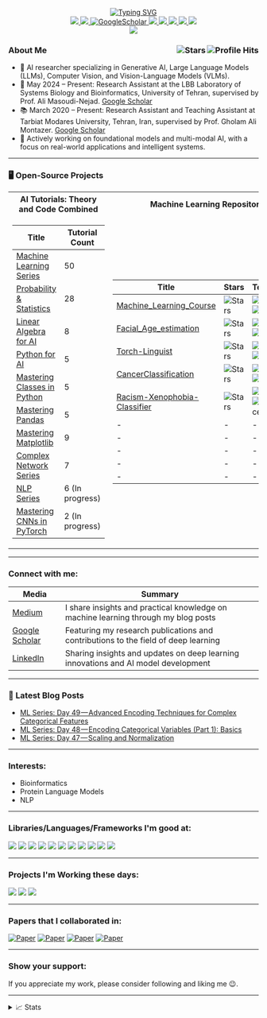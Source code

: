 <p align="center">
<a href="https://github.com/ebimsv">
    <img src="https://readme-typing-svg.demolab.com?font=Georgia&size=18&duration=2000&pause=100&multiline=true&width=500&height=100&lines=Ebrahim+Mousavi;Researcher+%7C+ML+Engineer;Generative AI+%7C+Computer+Vision+%7C+NLP+%7C+LLMs" alt="Typing SVG"/>
</a> 
  
<br/>

<a href="https://www.linkedin.com/in/ebimsv/" target="_blank">
    <img src="https://img.shields.io/badge/-Linkedin-blue?style=flat-square&logo=linkedin">
</a>
<a href="https://github.com/Ebimsv/ebimsv.github.io/blob/main/files/CV_Mousavi_PhD.pdf" target="_blank">
    <img src="https://img.shields.io/badge/PDF-CV-red?style=flat-square&logo=adobe">
</a>  
<a href='https://scholar.google.co.uk/citations?hl=en&user=1pfrUbQAAAAJ' target="_blank">
    <img alt='GoogleScholar' src='https://img.shields.io/badge/Scholar-100000?style=flat&logo=GoogleScholar&logoColor=white&&color=0181FF'>
</a>
<a href="https://www.kaggle.com/ebimsv" target="_blank">
    <img src="https://img.shields.io/badge/Kaggle-20BEFF?style=flat&logo=Kaggle&logoColor=white">
</a>
<a href="https://www.instagram.com/ebiimsv/" target="_blank">
    <img src="https://img.shields.io/badge/Instagram-E4405F?style=flat&logo=instagram&logoColor=white">
</a>
<a href="https://twitter.com/ebiimsv" target="_blank">
    <img src="https://img.shields.io/badge/Twitter-1DA1F2?style=flat&logo=twitter&logoColor=white">
</a>
<a href="https://t.me/ebiimsv" target="_blank">
    <img src="https://img.shields.io/badge/Telegram-2CA5E0?style=flat&logo=telegram&logoColor=white">
</a>

<a href="mailto:ebimsv0501@gmail.com" target="_blank">
    <img src="https://img.shields.io/badge/Gmail-D14836?style=flat&logo=gmail&logoColor=white">
</a>

<br/>

<a href="https://github.com/ebimsv" target="_blank">
    <img src="https://github-stats-alpha.vercel.app/api?username=ebimsv&cc=22272e&tc=37BCF6&ic=fff&bc=0000">
</a>
</p>

<h3>About Me <img align="right" alt="Profile Hits" src="https://komarev.com/ghpvc/?username=ebimsv&color=36b812"> <img align="right" alt="Stars" src="https://img.shields.io/github/stars/ebimsv?style=social"> </h3>

- 🤖 AI researcher specializing in Generative AI, Large Language Models (LLMs), Computer Vision, and Vision-Language Models (VLMs).  
- 🔬 May 2024 – Present: Research Assistant at the LBB Laboratory of Systems Biology and Bioinformatics, University of Tehran, supervised by Prof. Ali Masoudi-Nejad. [Google Scholar](https://scholar.google.com/citations?user=KsYyCLAAAAAJ&hl=en)  
- 📚 March 2020 – Present: Research Assistant and Teaching Assistant at Tarbiat Modares University, Tehran, Iran, supervised by Prof. Gholam Ali Montazer. [Google Scholar](https://scholar.google.com/citations?user=YFobHWAAAAAJ&hl=en)  
- 🧠 Actively working on foundational models and multi-modal AI, with a focus on real-world applications and intelligent systems.

---

### 🖥️ Open-Source Projects

<table>  
<tr><th>AI Tutorials: Theory and Code Combined</th><th>Machine Learning Repositories</th></tr>  
<tr><td>

| Title                                                                                                                                                      | Tutorial Count  |
| ---------------------------------------------------------------------------------------------------------------------------------------------------------- | --------------- |
| [Machine Learning Series](https://medium.com/@ebimsv/ml-series-day-50-curse-of-dimensionality-463f250fc8a4)                                              | 50             |
| [Probability & Statistics](https://medium.com/@ebimsv/ml-series-day-17-essential-probability-concepts-from-sample-space-to-probability-rules-962ba5e3dfc9) | 28              |
| [Linear Algebra for AI](https://medium.com/@ebimsv/mastering-linear-algebra-part-1-introduction-to-linear-algebra-in-machine-learning-fafcae1a5879)        | 8               |
| [Python for AI](https://medium.com/@ebimsv/mastering-python-for-ai-week-1-introduction-to-python-977cbbb659d7)                                             | 5               |
| [Mastering Classes in Python](https://medium.com/@ebimsv/mastering-classes-in-python-1-introduction-to-classes-bd5c0170dcfd)                               | 5               |
| [Mastering Pandas](https://medium.com/@ebimsv/mastering-pandas-part-1-introduction-to-pandas-fc7dc3ad7ee0)                                                 | 5               |
| [Mastering Matplotlib](https://medium.com/@ebimsv/mastering-matplotlib-1-an-introduction-and-basic-plotting-techniques-228df6216bee)                       | 9               |
| [Complex Network Series](https://medium.com/@ebimsv/complex-network-series-part-1-an-overview-ddd9e0b6ec3a)                                                | 7               |
| [NLP Series](https://medium.com/@ebimsv/nlp-series-day-6-processing-chat-words-slang-abbreviations-and-code-examples-5270043a84ae)  |                     6 (In progress) |
| [Mastering CNNs in PyTorch](https://medium.com/@ebimsv/mastering-cnns-in-pytorch-week-1-fundamentals-of-convolutional-neural-networks-cnns-f89e4e3fa12b)   | 2 (In progress) |

</td><td>

| Title                                                                                  | Stars                                                                                                                                    | Technologies                                                                                                                                                                                      |
| -------------------------------------------------------------------------------------- | ---------------------------------------------------------------------------------------------------------------------------------------- | ------------------------------------------------------------------------------------------------------------------------------------------------------------------------------------------------- |
| [Machine_Learning_Course](https://github.com/Ebimsv/Machine_Learning_Course)           | <img alt="Stars" src="https://img.shields.io/github/stars/ebimsv/Machine_Learning_Course?style=flat-square&labelColor=black"/>           | ![Sklearn](https://img.shields.io/badge/scikit--learn-%23F7931E.svg?style=flat&logo=scikit-learn&logoColor=white) ![NumPy](https://img.shields.io/badge/NumPy-black?style=flat-square&logo=numpy) |
| [Facial_Age_estimation](https://github.com/ebimsv/Facial_Age_estimation_PyTorch)       | <img alt="Stars" src="https://img.shields.io/github/stars/Ebimsv/Facial_Age_estimation_PyTorch?style=flat-square&labelColor=black"/>     | ![PyTorch](https://img.shields.io/badge/PyTorch-black?style=flat-square&logo=pytorch) ![OpenCV](https://img.shields.io/badge/opencv-%23white.svg?style=flat&logo=OpenCV&logoColor=white)          |
| [Torch-Linguist](https://github.com/Ebimsv/Torch-Linguist)                             | <img alt="Stars" src="https://img.shields.io/github/stars/ebimsv/Torch-Linguist?style=flat-square&labelColor=black"/>                    | ![PyTorch](https://img.shields.io/badge/PyTorch-black?style=flat-square&logo=pytorch) ![TorchText](https://img.shields.io/badge/TorchText-black?style=flat-square&logo=TorchText)                 |
| [CancerClassification](https://github.com/Ebimsv/ChestCancerClassification-PyTorch)    | <img alt="Stars" src="https://img.shields.io/github/stars/ebimsv/ChestCancerClassification-PyTorch?style=flat-square&labelColor=black"/> | ![PyTorch](https://img.shields.io/badge/PyTorch-black?style=flat-square&logo=pytorch) ![NumPy](https://img.shields.io/badge/NumPy-black?style=flat-square&logo=numpy)                             |
| [Racism-Xenophobia-Classifier](https://github.com/Ebimsv/Racism-Xenophobia-Classifier) | <img alt="Stars" src="https://img.shields.io/github/stars/ebimsv/Racism-Xenophobia-Classifier?style=flat-square&labelColor=black"/>      | ![PyTorch](https://img.shields.io/badge/PyTorch-black?style=flat-square&logo=pytorch) ![HuggingFace](https://img.shields.io/badge/%F0%9F%A4%97-Transformers-yellow)                               |
| -                                                                                      | -                                                                                                                                        | -                                                                                                                                                                                                 |
| -                                                                                      | -                                                                                                                                        | -                                                                                                                                                                                                 |
| -                                                                                      | -                                                                                                                                        | -                                                                                                                                                                                                 |
| -                                                                                      | -                                                                                                                                        | -                                                                                                                                                                                                 |
| -                                                                                      | -                                                                                                                                        | -                                                                                                                                                                                                 |

</td></tr> </table>

---

<h3 align="left">Connect with me:</h3>

| Media                                                                            | Summary                                                                            |
| -------------------------------------------------------------------------------- | ---------------------------------------------------------------------------------- |
| [Medium ](https://medium.com/@ebimsv/)                                           | I share insights and practical knowledge on machine learning through my blog posts |
| [Google Scholar](https://scholar.google.co.uk/citations?hl=en&user=1pfrUbQAAAAJ) | Featuring my research publications and contributions to the field of deep learning |
| [LinkedIn ](https://www.linkedin.com/in/ebiimsv/)                                | Sharing insights and updates on deep learning innovations and AI model development |

---

### 📕 Latest Blog Posts

- [ML Series: Day 49 — Advanced Encoding Techniques for Complex Categorical Features](https://medium.com/@ebimsv/ml-series-day-49-advanced-encoding-techniques-for-complex-categorical-features-8cc1a67b210d)
- [ML Series: Day 48 — Encoding Categorical Variables (Part 1): Basics](https://medium.com/@ebimsv/ml-series-day-48-encoding-categorical-variables-part-1-basics-380b4a90538b)
- [ML Series: Day 47 — Scaling and Normalization](https://medium.com/@ebimsv/ml-series-day-47-scaling-and-normalization-073e6a10fa7b)

---

### Interests:

- Bioinformatics
- Protein Language Models
- NLP

---

### Libraries/Languages/Frameworks I'm good at:

<img src='https://img.shields.io/badge/PyTorch-EE4C2C?style=flat&logo=pytorch&logoColor=white'/> <img src='https://img.shields.io/badge/Python-FFD43B?style=flat&logo=python&logoColor=blue'/> <img src='https://img.shields.io/badge/numpy-%23013243.svg?style=flat&logo=numpy&logoColor=white'/>
<img src='https://img.shields.io/badge/Matplotlib-%23ffffff.svg?style=flat&logo=Matplotlib&logoColor=black'/>
<img src='https://img.shields.io/badge/pandas-%23150458.svg?style=flat&logo=pandas&logoColor=white'/>
<img src='https://img.shields.io/badge/scikit--learn-%23F7931E.svg?style=flat&logo=scikit-learn&logoColor=white'/>
<img src='https://img.shields.io/badge/opencv-%23white.svg?style=flat&logo=opencv&logoColor=white'/>
<img src='https://img.shields.io/badge/SciPy-%230C55A5.svg?style=flat&logo=scipy&logoColor=%white'/>
<img src='https://img.shields.io/badge/Linux-FCC624?style=flat&logo=linux&logoColor=black'/>
<img src='https://img.shields.io/badge/fastapi-109989?style=flat&logo=FASTAPI&logoColor=white'/>
<img src='https://img.shields.io/badge/Docker-2CA5E0?style=flat&logo=docker&logoColor=white'/>

---

### Projects I'm Working these days:

<img src='https://img.shields.io/badge/LLM-Deep%20Learning%20for%20Language%20Modeling-blue?style=flat)'/> 
<img src='https://img.shields.io/badge/ASR-Automatic%20Speech%20Recognition-blue?style=flat'/> 
<img src='https://img.shields.io/badge/Medical%20Segmentation-Image%20Analysis%20in%20Medicine-blue?style=flat'/>

---

### Papers that I collaborated in:

[![Paper](https://img.shields.io/badge/Q1_Journal-2023-brightgreen.svg)](https://link.springer.com/article/10.1007/s40692-023-00303-w)
[![Paper](https://img.shields.io/badge/Q1_Journal-2023-brightwhite.svg)](https://www.sciencedirect.com/science/article/abs/pii/S026772612300177X)
[![Paper](https://img.shields.io/badge/Arxiv-2021-bright.svg)](https://arxiv.org/abs/2111.14262)
[![Paper](https://img.shields.io/badge/Arxiv-2022-bright.svg)](https://arxiv.org/abs/2108.04893)

---

### Show your support:

If you appreciate my work, please consider following and liking me 😉.

---

<details>
<summary>📈 Stats</summary>
<br>
My Github Stats

![](http://github-profile-summary-cards.vercel.app/api/cards/profile-details?username=ebimsv&theme=dracula)
![](http://github-profile-summary-cards.vercel.app/api/cards/repos-per-language?username=ebimsv&theme=dracula)
![](http://github-profile-summary-cards.vercel.app/api/cards/most-commit-language?username=ebimsv&theme=dracula)

<br>
</details>
